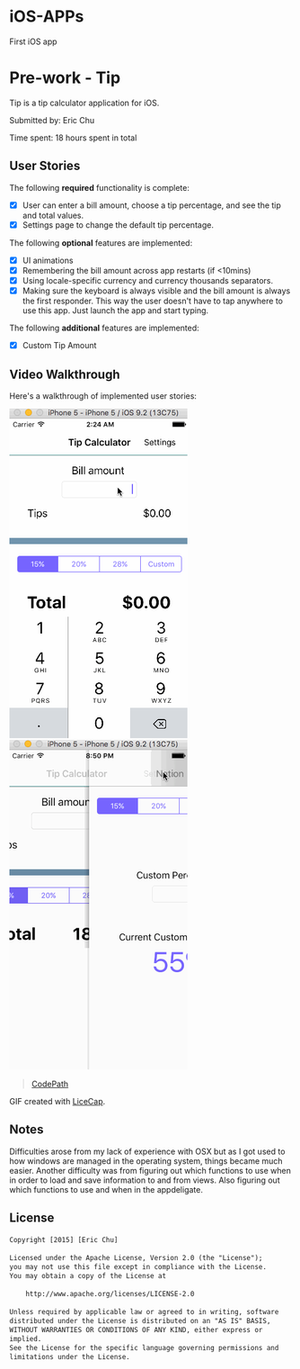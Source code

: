 # iOS-APPs
First iOS app
# Pre-work - Tip

Tip is a tip calculator application for iOS.

Submitted by: Eric Chu

Time spent: 18 hours spent in total

## User Stories

The following **required** functionality is complete:

* [x] User can enter a bill amount, choose a tip percentage, and see the tip and total values.
* [x] Settings page to change the default tip percentage.

The following **optional** features are implemented:
* [x] UI animations
* [x] Remembering the bill amount across app restarts (if <10mins)
* [x] Using locale-specific currency and currency thousands separators.
* [x] Making sure the keyboard is always visible and the bill amount is always the first responder. This way the user doesn't have to tap anywhere to use this app. Just launch the app and start typing.

The following **additional** features are implemented:

- [x] Custom Tip Amount

## Video Walkthrough 

Here's a walkthrough of implemented user stories:

![Walkthrough](tips.gif)
![Animation](animationAddition.gif)

<blockquote class="imgur-embed-pub" lang="en" data-id="w9fRxDH"><a href="//imgur.com/w9fRxDH">CodePath</a></blockquote><script async src="//s.imgur.com/min/embed.js" charset="utf-8"></script>

GIF created with [LiceCap](http://www.cockos.com/licecap/).

## Notes

Difficulties arose from my lack of experience with OSX but as I got used to how windows are managed in the operating system, things became much easier. Another difficulty was from figuring out which functions to use when in order to load and save information to and from views. Also figuring out which functions to use and when in the appdeligate.

## License

    Copyright [2015] [Eric Chu]

    Licensed under the Apache License, Version 2.0 (the "License");
    you may not use this file except in compliance with the License.
    You may obtain a copy of the License at

        http://www.apache.org/licenses/LICENSE-2.0

    Unless required by applicable law or agreed to in writing, software
    distributed under the License is distributed on an "AS IS" BASIS,
    WITHOUT WARRANTIES OR CONDITIONS OF ANY KIND, either express or implied.
    See the License for the specific language governing permissions and
    limitations under the License.
